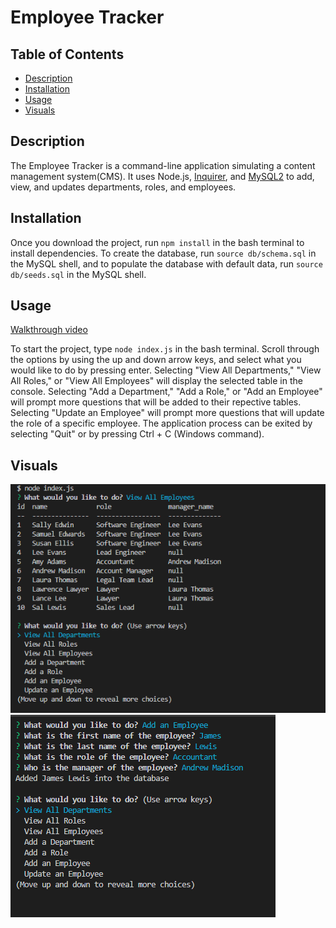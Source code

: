 # Employee Tracker

## Table of Contents
- [Description](#description)
- [Installation](#installation)
- [Usage](#usage)
- [Visuals](#visuals)

## Description

The Employee Tracker is a command-line application simulating a content management system(CMS). It uses Node.js, [Inquirer](https://www.npmjs.com/package/inquirer#documentation), and [MySQL2](https://www.npmjs.com/package/mysql2) to add, view, and updates departments, roles, and employees. 

## Installation

Once you download the project, run ```npm install``` in the bash terminal to install dependencies. To create the database, run ```source db/schema.sql``` in the MySQL shell, and to populate the database with default data, run ```source db/seeds.sql``` in the MySQL shell.

## Usage

[Walkthrough video](https://drive.google.com/file/d/1xsryMjgZqcl91jPV77hqmWMui-glNko4/view?usp=sharing)

To start the project, type ```node index.js``` in the bash terminal. Scroll through the options by using the up and down arrow keys, and select what you would like to do by pressing enter. Selecting "View All Departments," "View All Roles," or "View All Employees" will display the selected table in the console. Selecting "Add a Department," "Add a Role," or "Add an Employee" will prompt more questions that will be added to their repective tables. Selecting "Update an Employee" will prompt more questions that will update the role of a specific employee. The application process can be exited by selecting "Quit" or by pressing Ctrl + C (Windows command).

## Visuals

![View All Employees](./images/view-all-employees.png)
![Add an Employee](./images/add-an-employee.png)